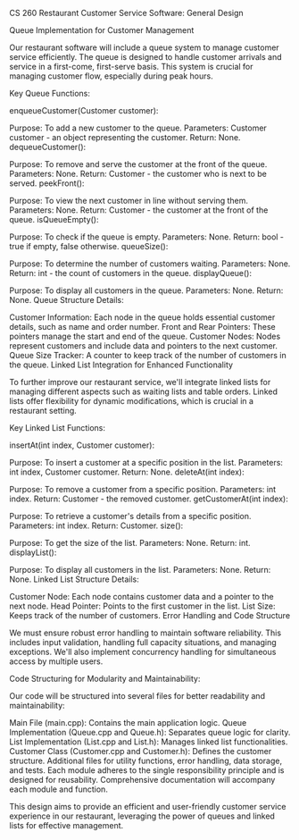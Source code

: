 CS 260 Restaurant Customer Service Software: General Design

Queue Implementation for Customer Management

Our restaurant software will include a queue system to manage customer service efficiently. The queue is designed to handle customer arrivals and service in a first-come, first-serve basis. This system is crucial for managing customer flow, especially during peak hours.

Key Queue Functions:

enqueueCustomer(Customer customer):

Purpose: To add a new customer to the queue.
Parameters: Customer customer - an object representing the customer.
Return: None.
dequeueCustomer():

Purpose: To remove and serve the customer at the front of the queue.
Parameters: None.
Return: Customer - the customer who is next to be served.
peekFront():

Purpose: To view the next customer in line without serving them.
Parameters: None.
Return: Customer - the customer at the front of the queue.
isQueueEmpty():

Purpose: To check if the queue is empty.
Parameters: None.
Return: bool - true if empty, false otherwise.
queueSize():

Purpose: To determine the number of customers waiting.
Parameters: None.
Return: int - the count of customers in the queue.
displayQueue():

Purpose: To display all customers in the queue.
Parameters: None.
Return: None.
Queue Structure Details:

Customer Information: Each node in the queue holds essential customer details, such as name and order number.
Front and Rear Pointers: These pointers manage the start and end of the queue.
Customer Nodes: Nodes represent customers and include data and pointers to the next customer.
Queue Size Tracker: A counter to keep track of the number of customers in the queue.
Linked List Integration for Enhanced Functionality

To further improve our restaurant service, we'll integrate linked lists for managing different aspects such as waiting lists and table orders. Linked lists offer flexibility for dynamic modifications, which is crucial in a restaurant setting.

Key Linked List Functions:

insertAt(int index, Customer customer):

Purpose: To insert a customer at a specific position in the list.
Parameters: int index, Customer customer.
Return: None.
deleteAt(int index):

Purpose: To remove a customer from a specific position.
Parameters: int index.
Return: Customer - the removed customer.
getCustomerAt(int index):

Purpose: To retrieve a customer's details from a specific position.
Parameters: int index.
Return: Customer.
size():

Purpose: To get the size of the list.
Parameters: None.
Return: int.
displayList():

Purpose: To display all customers in the list.
Parameters: None.
Return: None.
Linked List Structure Details:

Customer Node: Each node contains customer data and a pointer to the next node.
Head Pointer: Points to the first customer in the list.
List Size: Keeps track of the number of customers.
Error Handling and Code Structure

We must ensure robust error handling to maintain software reliability. This includes input validation, handling full capacity situations, and managing exceptions. We'll also implement concurrency handling for simultaneous access by multiple users.

Code Structuring for Modularity and Maintainability:

Our code will be structured into several files for better readability and maintainability:

Main File (main.cpp): Contains the main application logic.
Queue Implementation (Queue.cpp and Queue.h): Separates queue logic for clarity.
List Implementation (List.cpp and List.h): Manages linked list functionalities.
Customer Class (Customer.cpp and Customer.h): Defines the customer structure.
Additional files for utility functions, error handling, data storage, and tests.
Each module adheres to the single responsibility principle and is designed for reusability. Comprehensive documentation will accompany each module and function.

This design aims to provide an efficient and user-friendly customer service experience in our restaurant, leveraging the power of queues and linked lists for effective management.
